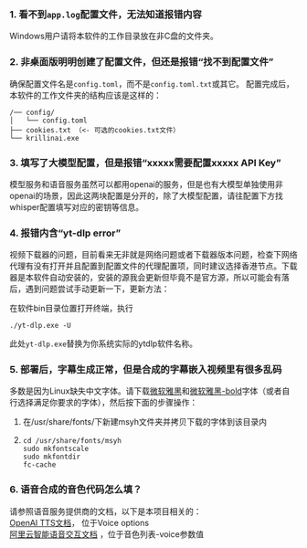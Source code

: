 ### 1. 看不到`app.log`配置文件，无法知道报错内容
Windows用户请将本软件的工作目录放在非C盘的文件夹。

### 2. 非桌面版明明创建了配置文件，但还是报错“找不到配置文件”
确保配置文件名是`config.toml`，而不是`config.toml.txt`或其它。
配置完成后，本软件的工作文件夹的结构应该是这样的：
```
/── config/
│   └── config.toml
├── cookies.txt （<- 可选的cookies.txt文件）
└── krillinai.exe
```

### 3. 填写了大模型配置，但是报错“xxxxx需要配置xxxxx API Key”
模型服务和语音服务虽然可以都用openai的服务，但是也有大模型单独使用非openai的场景，因此这两块配置是分开的，除了大模型配置，请往配置下方找whisper配置填写对应的密钥等信息。

### 4. 报错内含“yt-dlp error”
视频下载器的问题，目前看来无非就是网络问题或者下载器版本问题，检查下网络代理有没有打开并且配置到配置文件的代理配置项，同时建议选择香港节点。下载器是本软件自动安装的，安装的源我会更新但毕竟不是官方源，所以可能会有落后，遇到问题尝试手动更新一下，更新方法：

在软件bin目录位置打开终端，执行
```
./yt-dlp.exe -U
```
此处`yt-dlp.exe`替换为你系统实际的ytdlp软件名称。

### 5. 部署后，字幕生成正常，但是合成的字幕嵌入视频里有很多乱码
多数是因为Linux缺失中文字体。请下载[微软雅黑](https://modelscope.cn/models/Maranello/KrillinAI_dependency_cn/resolve/master/%E5%AD%97%E4%BD%93/msyh.ttc)和[微软雅黑-bold](https://modelscope.cn/models/Maranello/KrillinAI_dependency_cn/resolve/master/%E5%AD%97%E4%BD%93/msyhbd.ttc)字体（或者自行选择满足你要求的字体），然后按下面的步骤操作：
1. 在/usr/share/fonts/下新建msyh文件夹并拷贝下载的字体到该目录内
2. 
    ```
    cd /usr/share/fonts/msyh
    sudo mkfontscale
    sudo mkfontdir
    fc-cache
    ```
   
### 6. 语音合成的音色代码怎么填？
请参照语音服务提供商的文档，以下是本项目相关的：  
[OpenAI TTS文档](https://platform.openai.com/docs/guides/text-to-speech/api-reference)， 位于Voice options  
[阿里云智能语音交互文档](https://help.aliyun.com/zh/isi/developer-reference/overview-of-speech-synthesis) ，位于音色列表-voice参数值